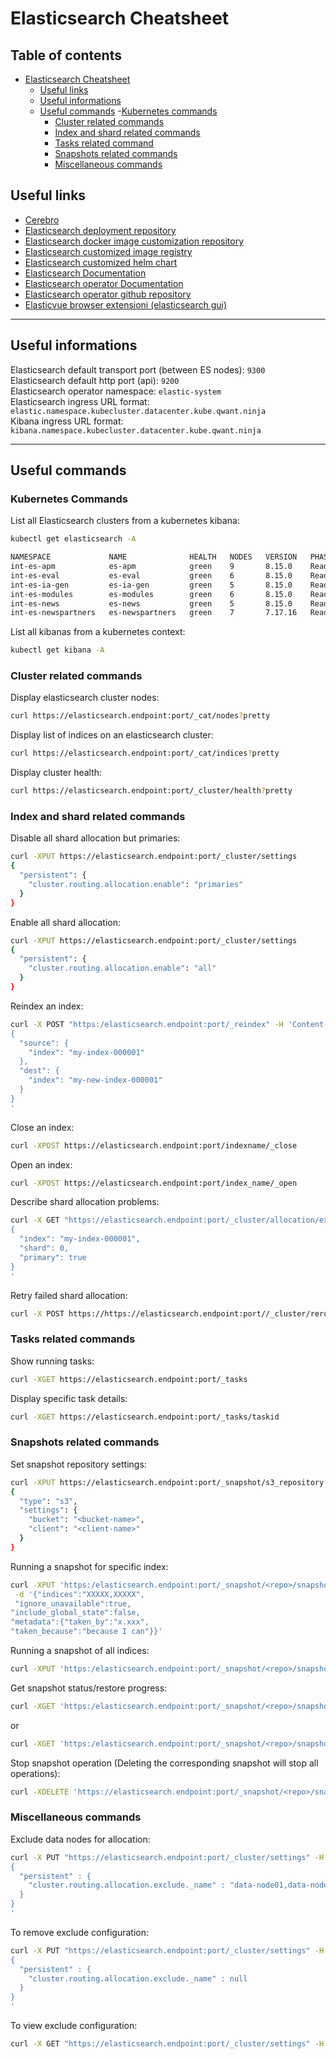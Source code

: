 # Elasticsearch Cheatsheet

## Table of contents
- [Elasticsearch Cheatsheet](#elasticsearch-cheatsheet)
  - [Useful links](#useful-links)
  - [Useful informations](#useful-informations)
  - [Useful commands](#useful-commands)
    -[Kubernetes commands](#kubernetes-commands)
    - [Cluster related commands](#cluster-related-commands)
    - [Index and shard related commands](#index-and-shard-related-commands)
    - [Tasks related command](#tasks-related-commands)
    - [Snapshots related commands](#snapshots-related-commands)
    - [Miscellaneous commands](#miscellaneous-commands)

## Useful links

- [Cerebro](https://cerebro.es-tools.tooling.ovh.kube.qwant.ninja)  
- [Elasticsearch deployment repository](https://gitlab.tooling.ovh.kube.qwant.ninja/argocd/elasticsearch)
- [Elasticsearch docker image customization repository](https://gitlab.tooling.ovh.kube.qwant.ninja/images/elasticsearch)  
- [Elasticsearch customized image registry](0g4p75r8.c1.gra9.container-registry.ovh.net/library/elasticsearch)  
- [Elasticsearch customized helm chart](https://gitlab.tooling.ovh.kube.qwant.ninja/helm/elasticsearch-qwant)  
- [Elasticsearch Documentation](https://www.elastic.co/guide/index.html)  
- [Elasticsearch operator Documentation](https://www.elastic.co/guide/en/cloud-on-k8s/current/index.html)  
- [Elasticsearch operator github repository](https://github.com/elastic/cloud-on-k8s)  
- [Elasticvue browser extensioni (elasticsearch gui)](https://elasticvue.com/)

- - -

## Useful informations

Elasticsearch default transport port (between ES nodes): `9300`  
Elasticsearch default http port (api): `9200`  
Elasticsearch operator namespace: `elastic-system`  
Elasticsearch ingress URL format: `elastic.namespace.kubecluster.datacenter.kube.qwant.ninja`  
Kibana ingress URL format: `kibana.namespace.kubecluster.datacenter.kube.qwant.ninja`  

- - -

## Useful commands

### Kubernetes Commands

List all Elasticsearch clusters from a kubernetes kibana:
```bash
kubectl get elasticsearch -A
```
```bash
NAMESPACE             NAME              HEALTH   NODES   VERSION   PHASE   AGE
int-es-apm            es-apm            green    9       8.15.0    Ready   181d
int-es-eval           es-eval           green    6       8.15.0    Ready   203d
int-es-ia-gen         es-ia-gen         green    5       8.15.0    Ready   193d
int-es-modules        es-modules        green    6       8.15.0    Ready   224d
int-es-news           es-news           green    5       8.15.0    Ready   208d
int-es-newspartners   es-newspartners   green    7       7.17.16   Ready   228d
```

List all kibanas from a kubernetes context:
```bash
kubectl get kibana -A
```

### Cluster related commands

Display elasticsearch cluster nodes:
```bash
curl https://elasticsearch.endpoint:port/_cat/nodes?pretty
```

Display list of indices on an elasticsearch cluster:
```bash
curl https://elasticsearch.endpoint:port/_cat/indices?pretty
```

Display cluster health:
```bash
curl https://elasticsearch.endpoint:port/_cluster/health?pretty
```
### Index and shard related commands

Disable all shard allocation but primaries:
```bash
curl -XPUT https://elasticsearch.endpoint:port/_cluster/settings
{
  "persistent": {
    "cluster.routing.allocation.enable": "primaries"
  }
}
```

Enable all shard allocation:
```bash
curl -XPUT https://elasticsearch.endpoint:port/_cluster/settings
{
  "persistent": {
    "cluster.routing.allocation.enable": "all"
  }
}
```

Reindex an index:
```bash
curl -X POST "https:/elasticsearch.endpoint:port/_reindex" -H 'Content-Type: application/json' -d'
{
  "source": {
    "index": "my-index-000001"
  },
  "dest": {
    "index": "my-new-index-000001"
  }
}
'
```

Close an index:
```bash
curl -XPOST https://elasticsearch.endpoint:port/indexname/_close
```

Open an index:
```bash
curl -XPOST https://elasticsearch.endpoint:port/index_name/_open
```

Describe shard allocation problems:
```bash
curl -X GET "https://elasticsearch.endpoint:port/_cluster/allocation/explain?pretty" -H 'Content-Type: application/json' -d'
{
  "index": "my-index-000001",
  "shard": 0,
  "primary": true
}
'
```

Retry failed shard allocation:
```bash
curl -X POST https://https://elasticsearch.endpoint:port//_cluster/reroute?retry_failed=true?pretty
```

### Tasks related commands

Show running tasks:

```bash
curl -XGET https://elasticsearch.endpoint:port/_tasks
```

Display specific task details:
```bash
curl -XGET https://elasticsearch.endpoint:port/_tasks/taskid
```


### Snapshots related commands
Set snapshot repository settings:
```bash
curl -XPUT https://elasticsearch.endpoint:port/_snapshot/s3_repository
{
  "type": "s3",
  "settings": {
    "bucket": "<bucket-name>",
    "client": "<client-name>"
  }
}
```

Running a snapshot for specific index:
```bash
curl -XPUT 'https:/elasticsearch.endpoint:port/_snapshot/<repo>/snapshot_name?wait_for_completion=true' \
 -d '{"indices":"XXXXX,XXXXX",
 "ignore_unavailable":true,
"include_global_state":false,
"metadata":{"taken_by":"x.xxx",
"taken_because":"because I can"}}'
```

Running a snapshot of all indices:
```bash
curl -XPUT 'https:/elasticsearch.endpoint:port/_snapshot/<repo>/snapshot_name'
```

Get snapshot status/restore progress:
```bash
curl -XGET 'https:/elasticsearch.endpoint:port/_snapshot/<repo>/snapshot_name?pretty'`
```
or
```bash
curl -XGET 'https:/elasticsearch.endpoint:port/_snapshot/<repo>/snapshot_name/_status?pretty'
```

Stop snapshot operation (Deleting the corresponding snapshot will stop all operations):
```bash
curl -XDELETE 'https://elasticsearch.endpoint:port/_snapshot/<repo>/snapshot_name?pretty'
```

### Miscellaneous commands

Exclude data nodes for allocation:
```bash
curl -X PUT "https://elasticsearch.endpoint:port/_cluster/settings" -H 'Content-Type: application/json' -d'
{
  "persistent" : {
    "cluster.routing.allocation.exclude._name" : "data-node01,data-node02"
  }
}
'
```
To remove exclude configuration:
```bash
curl -X PUT "https://elasticsearch.endpoint:port/_cluster/settings" -H 'Content-Type: application/json' -d'
{
  "persistent" : {
    "cluster.routing.allocation.exclude._name" : null
  }
}
'
```
To view exclude configuration:
```bash
curl -X GET "https://elasticsearch.endpoint:port/_cluster/settings" -H 'Content-Type: application/json'
```

